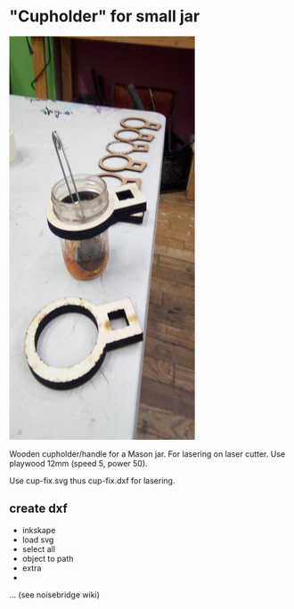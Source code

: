 # "Cupholder" for small jar

[![cupholder.jpg](cupholder.jpg)](cupholder.jpg)

Wooden cupholder/handle for a Mason jar. For lasering on laser cutter. Use playwood 12mm (speed 5, power 50). 

Use cup-fix.svg thus cup-fix.dxf for lasering.

## create dxf

- inkskape
- load svg
- select all
- object to path
- extra
- 
...
(see noisebridge wiki)

